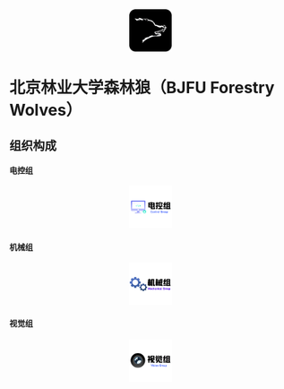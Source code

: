 <div align="center">
<img src="./README/森林狼1.png" alt="森林狼1" width="15%" />
</div>

# 北京林业大学森林狼（BJFU Forestry Wolves）

## 组织构成

#### 电控组

<div align="center">
    <img src="./README/电控组.png" alt="电控组" width="15%" />
</div>



#### 机械组

<div align="center"><img src="./README/机械组.png" alt="机械组" width="15%" /></div>

#### 视觉组

<div align="center"><img src="./README/视觉组.png" alt="视觉组" width="15%" /></div>
